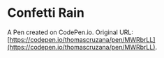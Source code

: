 # Confetti Rain

A Pen created on CodePen.io. Original URL: [https://codepen.io/thomascruzana/pen/MWRbrLL](https://codepen.io/thomascruzana/pen/MWRbrLL).

